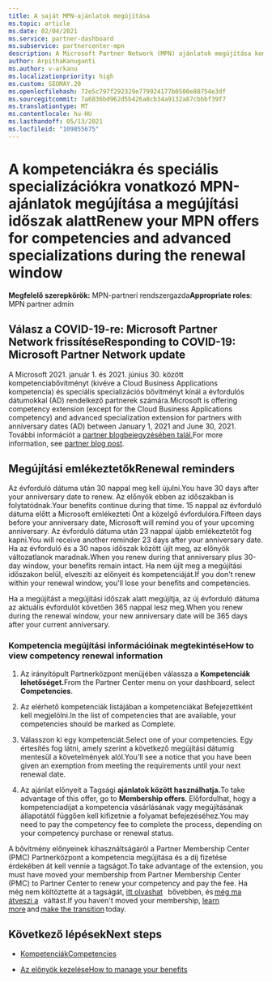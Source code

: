 ```yaml
---
title: A saját MPN-ajánlatok megújítása
ms.topic: article
ms.date: 02/04/2021
ms.service: partner-dashboard
ms.subservice: partnercenter-mpn
description: A Microsoft Partner Network (MPN) ajánlatok megújítása kompetenciákhoz és speciális specializációkhoz – a megújítási időszak a vásárlás dátumával és egy napkal való megújulásával kezdődik.
author: ArpithaKanuganti
ms.author: v-arkanu
ms.localizationpriority: high
ms.custom: SEOMAY.20
ms.openlocfilehash: 72e5c797f292329e779924177b0500e80754e3df
ms.sourcegitcommit: 7a6836bd962d5b426a8cb34a9132a87cbbbf39f7
ms.translationtype: MT
ms.contentlocale: hu-HU
ms.lasthandoff: 05/13/2021
ms.locfileid: "109855675"
---
```

# <a name="renew-your-mpn-offers-for-competencies-and-advanced-specializations-during-the-renewal-window"></a><span data-ttu-id="bf172-103">A kompetenciákra és speciális specializációkra vonatkozó MPN-ajánlatok megújítása a megújítási időszak alatt</span><span class="sxs-lookup"><span data-stu-id="bf172-103">Renew your MPN offers for competencies and advanced specializations during the renewal window</span></span>

<span data-ttu-id="bf172-104">**Megfelelő szerepkörök:** MPN-partneri rendszergazda</span><span class="sxs-lookup"><span data-stu-id="bf172-104">**Appropriate roles**: MPN partner admin</span></span>

## <a name="responding-to-covid-19-microsoft-partner-network-update"></a><span data-ttu-id="bf172-105">Válasz a COVID-19-re: Microsoft Partner Network frissítése</span><span class="sxs-lookup"><span data-stu-id="bf172-105">Responding to COVID-19: Microsoft Partner Network update</span></span>

<span data-ttu-id="bf172-106">A Microsoft 2021. január 1. és 2021. június 30. között kompetenciabővítményt (kivéve a Cloud Business Applications kompetencia) és speciális specializációs bővítményt kínál a évfordulós dátumokkal (AD) rendelkező partnerek számára.</span><span class="sxs-lookup"><span data-stu-id="bf172-106">Microsoft is offering competency extension (except for the Cloud Business Applications competency) and advanced specialization extension for partners with anniversary dates (AD) between January 1, 2021 and June 30, 2021.</span></span> <span data-ttu-id="bf172-107">További információt a [partner blogbejegyzésében talál.](https://blogs.partner.microsoft.com/mpn/responding-to-covid-19-microsoft-partner-network/)</span><span class="sxs-lookup"><span data-stu-id="bf172-107">For more information, see [partner blog post](https://blogs.partner.microsoft.com/mpn/responding-to-covid-19-microsoft-partner-network/).</span></span>

## <a name="renewal-reminders"></a><span data-ttu-id="bf172-108">Megújítási emlékeztetők</span><span class="sxs-lookup"><span data-stu-id="bf172-108">Renewal reminders</span></span>

<span data-ttu-id="bf172-109">Az évforduló dátuma után 30 nappal meg kell újulni.</span><span class="sxs-lookup"><span data-stu-id="bf172-109">You have 30 days after your anniversary date to renew.</span></span> <span data-ttu-id="bf172-110">Az előnyök ebben az időszakban is folytatódnak.</span><span class="sxs-lookup"><span data-stu-id="bf172-110">Your benefits continue during that time.</span></span> <span data-ttu-id="bf172-111">15 nappal az évforduló dátuma előtt a Microsoft emlékezteti Önt a közelgő évfordulóra.</span><span class="sxs-lookup"><span data-stu-id="bf172-111">Fifteen days before your anniversary date, Microsoft will remind you of your upcoming anniversary.</span></span> <span data-ttu-id="bf172-112">Az évforduló dátuma után 23 nappal újabb emlékeztetőt fog kapni.</span><span class="sxs-lookup"><span data-stu-id="bf172-112">You will receive another reminder 23 days after your anniversary date.</span></span> <span data-ttu-id="bf172-113">Ha az évforduló és a 30 napos időszak között újít meg, az előnyök változatlanok maradnak.</span><span class="sxs-lookup"><span data-stu-id="bf172-113">When you renew during that anniversary plus 30-day window, your benefits remain intact.</span></span> <span data-ttu-id="bf172-114">Ha nem újít meg a megújítási időszakon belül, elveszíti az előnyeit és kompetenciáját.</span><span class="sxs-lookup"><span data-stu-id="bf172-114">If you don't renew within your renewal window, you'll lose your benefits and competencies.</span></span>

<span data-ttu-id="bf172-115">Ha a megújítást a megújítási időszak alatt megújítja, az új évforduló dátuma az aktuális évfordulót követően 365 nappal lesz meg.</span><span class="sxs-lookup"><span data-stu-id="bf172-115">When you renew during the renewal window, your new anniversary date will be 365 days after your current anniversary.</span></span>

### <a name="how-to-view-competency-renewal-information"></a><span data-ttu-id="bf172-116">Kompetencia megújítási információinak megtekintése</span><span class="sxs-lookup"><span data-stu-id="bf172-116">How to view competency renewal information</span></span>

1. <span data-ttu-id="bf172-117">Az irányítópult Partnerközpont menüjében válassza a **Kompetenciák lehetőséget.**</span><span class="sxs-lookup"><span data-stu-id="bf172-117">From the Partner Center menu on your dashboard, select **Competencies**.</span></span>  

2. <span data-ttu-id="bf172-118">Az elérhető kompetenciák listájában a kompetenciákat Befejezettként kell megjelölni.</span><span class="sxs-lookup"><span data-stu-id="bf172-118">In the list of competencies that are available, your competencies should be marked as Complete.</span></span>  

3. <span data-ttu-id="bf172-119">Válasszon ki egy kompetenciát.</span><span class="sxs-lookup"><span data-stu-id="bf172-119">Select one of your competencies.</span></span> <span data-ttu-id="bf172-120">Egy értesítés fog látni, amely szerint a következő megújítási dátumig mentesül a követelmények alól.</span><span class="sxs-lookup"><span data-stu-id="bf172-120">You'll see a notice that you have been given an exemption from meeting the requirements until your next renewal date.</span></span>

4. <span data-ttu-id="bf172-121">Az ajánlat előnyeit a Tagsági **ajánlatok között használhatja.**</span><span class="sxs-lookup"><span data-stu-id="bf172-121">To take advantage of this offer, go to **Membership offers**.</span></span> <span data-ttu-id="bf172-122">Előfordulhat, hogy a kompetenciadíjat a kompetencia vásárlásának vagy megújításának állapotától függően kell kifizetnie a folyamat befejezéséhez.</span><span class="sxs-lookup"><span data-stu-id="bf172-122">You may need to pay the competency fee to complete the process, depending on your competency purchase or renewal status.</span></span>

<span data-ttu-id="bf172-123">A bővítmény előnyeinek kihasználtságáról a Partner Membership Center (PMC) Partnerközpont a kompetencia megújítása és a díj fizetése érdekében át kell vennie a tagságot.</span><span class="sxs-lookup"><span data-stu-id="bf172-123">To take advantage of the extension, you must have moved your membership from Partner Membership Center (PMC) to Partner Center to renew your competency and pay the fee.</span></span> <span data-ttu-id="bf172-124">Ha még nem költöztette át a tagságát, [itt olvashat](prepare-pmc-pc-migration.md)   bővebben, és [még ma átveszi a](https://partners.microsoft.com/partnerprogram/Welcome.aspx)   váltást.</span><span class="sxs-lookup"><span data-stu-id="bf172-124">If you haven't moved your membership, [learn more](prepare-pmc-pc-migration.md) and [make the transition](https://partners.microsoft.com/partnerprogram/Welcome.aspx) today.</span></span>  

## <a name="next-steps"></a><span data-ttu-id="bf172-125">Következő lépések</span><span class="sxs-lookup"><span data-stu-id="bf172-125">Next steps</span></span>

- [<span data-ttu-id="bf172-126">Kompetenciák</span><span class="sxs-lookup"><span data-stu-id="bf172-126">Competencies</span></span>](learn-about-competencies.md)

- [<span data-ttu-id="bf172-127">Az előnyök kezelése</span><span class="sxs-lookup"><span data-stu-id="bf172-127">How to manage your benefits</span></span>](manage-your-partner-network-benefits.md)

